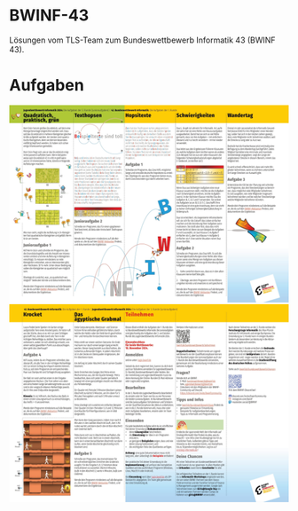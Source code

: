 # BWINF-43
Lösungen vom TLS-Team zum Bundeswettbewerb Informatik 43 (BWINF 43).

# Aufgaben
![Aufgaben 1](Aufgaben431-1.jpg)
![Aufgaben 2](Aufgaben431-2.jpg)
